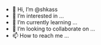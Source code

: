 - 👋 Hi, I’m @shkass
- 👀 I’m interested in ...
- 🌱 I’m currently learning ...
- 💞️ I’m looking to collaborate on ...
- 📫 How to reach me ...

<!---
shkass/shkass is a ✨ special ✨ repository because its `README.md` (this file) appears on your GitHub profile.
You can click the Preview link to take a look at your changes.
--->

